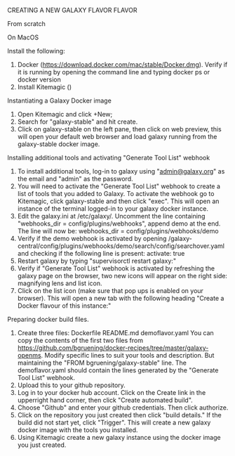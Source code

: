 CREATING A NEW GALAXY FLAVOR FLAVOR

From scratch

On MacOS

Install the following:
1. Docker (https://download.docker.com/mac/stable/Docker.dmg). Verify if it is running by opening the command line and typing docker ps or docker version
2. Install Kitemagic ()

Instantiating a Galaxy Docker image
1. Open Kitemagic and click +New; 
2. Search for "galaxy-stable" and hit create.
3. Click on galaxy-stable on the left pane, then click on web preview, this will open your default web browser and load galaxy running from the galaxy-stable docker image. 

Installing additional tools and activating "Generate Tool List" webhook
1. To install additional tools, log-in to galaxy using "admin@galaxy.org" as the email and "admin" as the password.
2. You will need to activate the "Generate Tool List" webhook to create a list of tools that you added to Galaxy. To activate the webhook go to Kitemagic, click galaxy-stable and then click "exec". This will open an instance of the terminal logged-in to your galaxy docker instance.
3. Edit the galaxy.ini at /etc/galaxy/. Uncomment the line containing "webhooks_dir = config/plugins/webhooks", append demo at the end. The line will now be: webhooks_dir = config/plugins/webhooks/demo
4. Verify if the demo webhook is activated by opening /galaxy-central/config/plugins/webhooks/demo/search/config/searchover.yaml and checking if the following line is present: activate: true
5. Restart galaxy by typing "supervisorctl restart galaxy:"
6. Verify if "Generate Tool List" webhook is activated by refreshing the galaxy page on the browser, two new icons will appear on the right side: magnifying lens and list icon.
7. Click on the list icon (make sure that pop ups is enabled on your browser). This will open a new tab with the following heading "Create a Docker flavour of this instance:"

Preparing docker build files.
1. Create three files:
Dockerfile
README.md
demoflavor.yaml
You can copy the contents of the first two files from https://github.com/bgruening/docker-recipes/tree/master/galaxy-openms. Modify specific lines to suit your tools and description. But maintaining the "FROM bgruening/galaxy-stable" line. The demoflavor.yaml should contain the lines generated by the "Generate Tool List" webhook.
2. Upload this to your github repository.
3. Log in to your docker hub account. Click on the Create link in the upperright hand corner, then click "Create automated build".
4. Choose "Github" and enter your github credentials. Then click authorize.
5. Click on the repository you just created then click "build details." If the build did not start yet, click "Trigger". This will create a new galaxy docker image with the tools you installed.
6. Using Kitemagic create a new galaxy instance using the docker image you just created.





